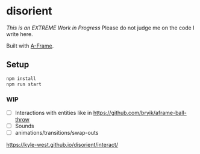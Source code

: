 # disorient

_This is an EXTREME Work in Progress_ Please do not judge me on the code I write here.

Built with [A-Frame](https://aframe.io).

## Setup

```sh
npm install
npm run start
```


### WIP 

- [ ] Interactions with entities like in https://github.com/bryik/aframe-ball-throw
- [ ] Sounds
- [ ] animations/transitions/swap-outs

https://kyle-west.github.io/disorient/interact/